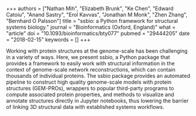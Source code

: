 +++
authors = ["Nathan Mih", "Elizabeth Brunk", "Ke Chen", "Edward Catoiu", "Anand Sastry", "Erol Kavvas", "Jonathan M Monk", "Zhen Zhang", "Bernhard O Palsson"]
title = "ssbio: a Python framework for structural systems biology."
journal = "Bioinformatics (Oxford, England)"
what = "article"
doi = "10.1093/bioinformatics/bty077"
pubmed = "29444205"
date = "2018-02-15"
keywords = []
+++

Working with protein structures at the genome-scale has been challenging in a variety of ways. Here, we present ssbio, a Python package that provides a framework to easily work with structural information in the context of genome-scale network reconstructions, which can contain thousands of individual proteins. The ssbio package provides an automated pipeline to construct high quality genome-scale models with protein structures (GEM-PROs), wrappers to popular third-party programs to compute associated protein properties, and methods to visualize and annotate structures directly in Jupyter notebooks, thus lowering the barrier of linking 3D structural data with established systems workflows.